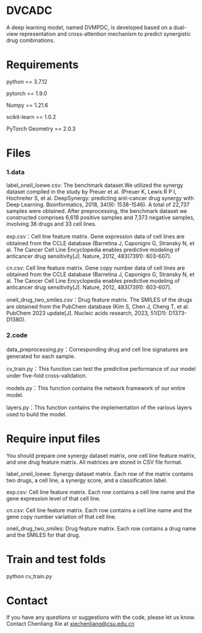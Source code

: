 # DVCADC
A deep learning model, named DVMPDC, is developed based on a dual-view representation and cross-attention mechanism to predict synergistic drug combinations.

# Requirements
python == 3.7.12

pytorch == 1.9.0

Numpy == 1.21.6

scikit-learn == 1.0.2

PyTorch Geometry == 2.0.3

# Files
### 1.data
label_oneil_loewe.csv: The benchmark dataset.We utilized the synergy dataset compiled in the study by Preuer et al. (Preuer K, Lewis R P I, Hochreiter S, et al. DeepSynergy: predicting anti-cancer drug synergy with Deep Learning. Bioinformatics, 2018, 34(9): 1538-1546). A total of 22,737 samples were obtained. After preprocessing, the benchmark dataset we constructed comprises 6,618 positive samples and 7,373 negative samples, involving 38 drugs and 33 cell lines.

exp.csv：Cell line feature matrix. Gene expression data of cell lines are obtained from the CCLE database (Barretina J, Caponigro G, Stransky N, et al. The Cancer Cell Line Encyclopedia enables predictive modeling of anticancer drug sensitivity[J]. Nature, 2012, 483(7391): 603-607).

cn.csv: Cell line feature matrix. Gene copy number data of cell lines are obtained from the CCLE database (Barretina J, Caponigro G, Stransky N, et al. The Cancer Cell Line Encyclopedia enables predictive modeling of anticancer drug sensitivity[J]. Nature, 2012, 483(7391): 603-607).

oneil_drug_two_smiles.csv：Drug feature matrix. The SMILES of the drugs are obtained from the PubChem database (Kim S, Chen J, Cheng T, et al. PubChem 2023 update[J]. Nucleic acids research, 2023, 51(D1): D1373-D1380).

### 2.code
data_preprocessing.py：Corresponding drug and cell line signatures are generated for each sample.

cv_train.py：This function can test the predictive performance of our model under five-fold cross-validation.

models.py：This function contains the network framework of our entire model.

layers.py：This function contains the implementation of the various layers used to build the model.

# Require input files
 You should prepare one synergy dataset matrix, one cell line feature matrix, and one drug feature matrix. All matrices are stored in CSV file format.

label_oneil_loewe: Synergy dataset matrix. Each row of the matrix contains two drugs, a cell line, a synergy score, and a classification label.

exp.csv: Cell line feature matrix. Each row contains a cell line name and the gene expression level of that cell line.

cn.csv: Cell line feature matrix. Each row contains a cell line name and the gene copy number variation of that cell line.

oneil_drug_two_smiles: Drug feature matrix. Each row contains a drug name and the SMILES for that drug.

# Train and test folds
python cv_train.py

# Contact
If you have any questions or suggestions with the code, please let us know. Contact Chenliang Xie at xiechenliang@csu.edu.cn
